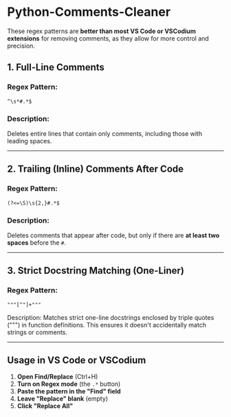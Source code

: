 # Python-Comments-Cleaner
These regex patterns are **better than most VS Code or VSCodium extensions** for removing comments, as they allow for more control and precision.



## 1. Full-Line Comments

### Regex Pattern:
```regex
^\s*#.*$
```

### Description:
Deletes entire lines that contain only comments, including those with leading spaces.

---

## 2. Trailing (Inline) Comments After Code

### Regex Pattern:
```regex
(?<=\S)\s{2,}#.*$
```

### Description:
Deletes comments that appear after code, but only if there are **at least two spaces** before the `#`.

---

## 3. Strict Docstring Matching (One-Liner)
### Regex Pattern:
```
"""[^"]+"""
```
Description:
Matches strict one-line docstrings enclosed by triple quotes (""") in function definitions. This ensures it doesn't accidentally match strings or comments.

---

## Usage in VS Code or VSCodium 

1. **Open Find/Replace** (Ctrl+H)
2. **Turn on Regex mode** (the `.*` button)
3. **Paste the pattern in the "Find" field**
4. **Leave "Replace" blank** (empty)
5. **Click "Replace All"**
